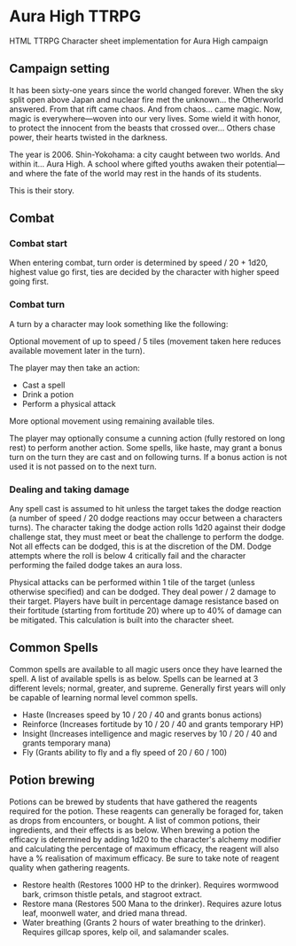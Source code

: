 # Aura High TTRPG
HTML TTRPG Character sheet implementation for Aura High campaign

## Campaign setting

It has been sixty-one years since the world changed forever. 
When the sky split open above Japan and nuclear fire met the unknown… the Otherworld answered.
From that rift came chaos. And from chaos… came magic. 
Now, magic is everywhere—woven into our very lives. 
Some wield it with honor, to protect the innocent from the beasts that crossed over… Others chase power, their hearts twisted in the darkness. 

The year is 2006. 
Shin-Yokohama: a city caught between two worlds.
And within it… Aura High.
A school where gifted youths awaken their potential—and where the fate of the world may rest in the hands of its students.

This is their story.

## Combat

### Combat start
When entering combat, turn order is determined by speed / 20 + 1d20, highest value go first, ties are decided by the character with higher speed going first.

### Combat turn
A turn by a character may look something like the following:

Optional movement of up to speed / 5 tiles (movement taken here reduces available movement later in the turn).

The player may then take an action:
- Cast a spell
- Drink a potion
- Perform a physical attack

More optional movement using remaining available tiles.

The player may optionally consume a cunning action (fully restored on long rest) to perform another action.
Some spells, like haste, may grant a bonus turn on the turn they are cast and on following turns. If a bonus action is not used it is not passed on to the next turn.

### Dealing and taking damage
Any spell cast is assumed to hit unless the target takes the dodge reaction (a number of speed / 20 dodge reactions may occur between a characters turns). The character taking the dodge action rolls 1d20 against their dodge challenge stat, they must meet or beat the challenge to perform the dodge. Not all effects can be dodged, this is at the discretion of the DM. Dodge attempts where the roll is below 4 critically fail and the character performing the failed dodge takes an aura loss.

Physical attacks can be performed within 1 tile of the target (unless otherwise specified) and can be dodged. They deal power / 2 damage to their target.
Players have built in percentage damage resistance based on their fortitude (starting from fortitude 20) where up to 40% of damage can be mitigated. This calculation is built into the character sheet.

## Common Spells

Common spells are available to all magic users once they have learned the spell. A list of available spells is as below. Spells can be learned at 3 different levels; normal, greater, and supreme. Generally first years will only be capable of learning normal level common spells.

- Haste (Increases speed by 10 / 20 / 40 and grants bonus actions)
- Reinforce (Increases fortitude by 10 / 20 / 40 and grants temporary HP)
- Insight (Increases intelligence and magic reserves by 10 / 20 / 40 and grants temporary mana)
- Fly (Grants ability to fly and a fly speed of 20 / 60 / 100)

## Potion brewing

Potions can be brewed by students that have gathered the reagents required for the potion. These reagents can generally be foraged for, taken as drops from encounters, or bought. A list of common potions, their ingredients, and their effects is as below.
When brewing a potion the efficacy is determined by adding 1d20 to the character's alchemy modifier and calculating the percentage of maximum efficacy, the reagent will also have a % realisation of maximum efficacy. Be sure to take note of reagent quality when gathering reagents.

- Restore health (Restores 1000 HP to the drinker). Requires wormwood bark, crimson thistle petals, and stagroot extract.
- Restore mana (Restores 500 Mana to the drinker). Requires azure lotus leaf, moonwell water, and dried mana thread.
- Water breathing (Grants 2 hours of water breathing to the drinker). Requires gillcap spores, kelp oil, and salamander scales.
